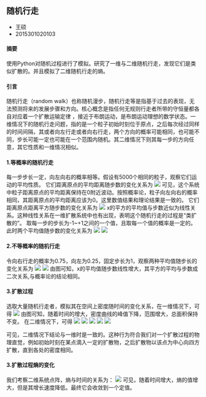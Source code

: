## 随机行走
* 王硕
* 2015301020103    
#### 摘要
使用Python对随机过程进行了模拟。研究了一维与二维随机行走，发现它们是类似扩散的。并且模拟了二维随机行走的熵。    
#### 引言
随机行走（random walk）也称随机漫步，随机行走等是指基于过去的表现，无法预测将来的发展步骤和方向。核心概念是指任何无规则行走者所带的守恒量都各自对应着一个扩散运输定律 ，接近于布朗运动，是布朗运动理想的数学状态。一维情况下的随机行走问题，指的是一个粒子初始时刻位于原点，之后每次经过同样的时间间隔，其或者向左行走或者向右行走，两个方向的概率可能相同，也可能不同，步长可能一定也可能在一个范围内随机。其二维情况下则其每一步的方向任意，其它性质和一维情况相似。
    
#### 1.等概率的随机行走
每一步步长一定，向左向右的概率相等。假设有5000个相同的粒子，观察它们运动的平均性质。
它们距离原点的平均距离随步数的变化关系为
![](https://github.com/March0ns/Computional_Physics_N2015301020103/blob/master/EXERCISE/w1.png)
可见，这个系统中粒子距离原点的平均距离保持在0附近波动。按照概率论，粒子向左向右的概率相同，其距离原点的平均距离应该为0。这里数值结果和理论结果是一致的。
它们距离原点距离平方随步数的变化关系为
![](https://github.com/March0ns/Computional_Physics_N2015301020103/blob/master/EXERCISE/w2.png)
x的平方的平均值与步数近似为线性关系。这种线性关系在一维扩散系统中也有出现，表明这个随机行走的过程是“类扩散的”。
取每一步的步长为-1~+1之间的一个值，且取每一个值的概率是一定的。此时两个平均值随步数的变化关系为
![](https://github.com/March0ns/Computional_Physics_N2015301020103/blob/master/EXERCISE/w3.png)
![](https://github.com/March0ns/Computional_Physics_N2015301020103/blob/master/EXERCISE/w4.png)

#### 2.不等概率的随机行走
令向右行走的概率为0.75，向左为0.25，固定步长为1，观察两种平均值随步长的变化关系为
![](https://github.com/March0ns/Computional_Physics_N2015301020103/blob/master/EXERCISE/w5.png)
![](https://github.com/March0ns/Computional_Physics_N2015301020103/blob/master/EXERCISE/w6.png)
由图可知，x的平均值随步数线性增大，其平方的平均与步数成二次关系,与概率论的结论相同。
#### 3.扩散过程
选取大量随机行走者，模拟其在空间上密度随时间的变化关系，在一维情况下，可得
![](https://github.com/March0ns/Computional_Physics_N2015301020103/blob/master/EXERCISE/d1.png)
由图可知，随着时间的增大，密度曲线的峰值下降，范围增大，总面积保持不变。
在二维情况下，可得
![](https://github.com/March0ns/Computional_Physics_N2015301020103/blob/master/EXERCISE/d2.png)
![](https://github.com/March0ns/Computional_Physics_N2015301020103/blob/master/EXERCISE/d3.png)
![](https://github.com/March0ns/Computional_Physics_N2015301020103/blob/master/EXERCISE/d4.png)
![](https://github.com/March0ns/Computional_Physics_N2015301020103/blob/master/EXERCISE/d5.png)
![](https://github.com/March0ns/Computional_Physics_N2015301020103/blob/master/EXERCISE/d6.png)

可见，二维情况下结论与一维时是一致的。这种行为符合我们对一个扩散过程的物理直觉，例如初始时刻在某点滴入一定的扩散物，之后扩散物以该点为中心向四方扩散，直到各处的密度相同。
#### 3.扩散过程熵的变化
我们考察二维系统点阵，熵与时间的关系为：
![](![](https://github.com/March0ns/Computional_Physics_N2015301020103/blob/master/EXERCISE/d7.png))
可见，随着时间增大，熵的值增大，但是其增长速度降低。最终它会收敛到一个定值。
